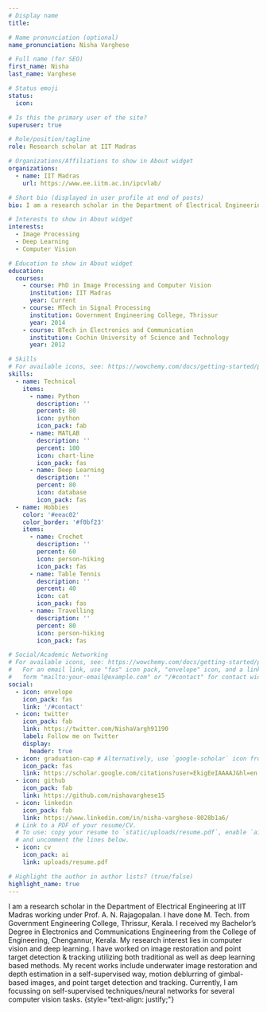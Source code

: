 ```yaml
---
# Display name
title:

# Name pronunciation (optional)
name_pronunciation: Nisha Varghese

# Full name (for SEO)
first_name: Nisha
last_name: Varghese

# Status emoji
status:
  icon:

# Is this the primary user of the site?
superuser: true

# Role/position/tagline
role: Research scholar at IIT Madras

# Organizations/Affiliations to show in About widget
organizations:
  - name: IIT Madras
    url: https://www.ee.iitm.ac.in/ipcvlab/

# Short bio (displayed in user profile at end of posts)
bio: I am a research scholar in the Department of Electrical Engineering at IIT Madras working under Prof. A. N. Rajagopalan. I have done M. Tech. from     Government Engineering College, Thrissur, Kerala. I received my Bachelor’s Degree in Electronics and Communications Engineering from the College of Engineering,   Chengannur, Kerala. My research interest lies in computer vision and deep learning. I have worked on image restoration and point target detection & tracking     utilizing both traditional as well as deep learning based methods. My recent works include underwater image restoration and depth estimation in a self-supervised way, motion deblurring of gimbal-based images, and point target detection and tracking. Currently, I am focussing on self-supervised techniques/neural networks for several computer vision tasks.

# Interests to show in About widget
interests:
  - Image Processing
  - Deep Learning
  - Computer Vision

# Education to show in About widget
education:
  courses:
    - course: PhD in Image Processing and Computer Vision
      institution: IIT Madras
      year: Current
    - course: MTech in Signal Processing
      institution: Government Engineering College, Thrissur
      year: 2014
    - course: BTech in Electronics and Communication
      institution: Cochin University of Science and Technology
      year: 2012

# Skills
# For available icons, see: https://wowchemy.com/docs/getting-started/page-builder/#icons
skills:
  - name: Technical
    items:
      - name: Python
        description: ''
        percent: 80
        icon: python
        icon_pack: fab
      - name: MATLAB
        description: ''
        percent: 100
        icon: chart-line
        icon_pack: fas
      - name: Deep Learning
        description: ''
        percent: 80
        icon: database
        icon_pack: fas
  - name: Hobbies
    color: '#eeac02'
    color_border: '#f0bf23'
    items:
      - name: Crochet
        description: ''
        percent: 60
        icon: person-hiking
        icon_pack: fas
      - name: Table Tennis
        description: ''
        percent: 40
        icon: cat
        icon_pack: fas
      - name: Travelling
        description: ''
        percent: 80
        icon: person-hiking
        icon_pack: fas

# Social/Academic Networking
# For available icons, see: https://wowchemy.com/docs/getting-started/page-builder/#icons
#   For an email link, use "fas" icon pack, "envelope" icon, and a link in the
#   form "mailto:your-email@example.com" or "/#contact" for contact widget.
social:
  - icon: envelope
    icon_pack: fas
    link: '/#contact'
  - icon: twitter
    icon_pack: fab
    link: https://twitter.com/NishaVargh91190
    label: Follow me on Twitter
    display:
      header: true
  - icon: graduation-cap # Alternatively, use `google-scholar` icon from `ai` icon pack
    icon_pack: fas
    link: https://scholar.google.com/citations?user=EkigEeIAAAAJ&hl=en
  - icon: github
    icon_pack: fab
    link: https://github.com/nishavarghese15
  - icon: linkedin
    icon_pack: fab
    link: https://www.linkedin.com/in/nisha-varghese-8028b1a6/
  # Link to a PDF of your resume/CV.
  # To use: copy your resume to `static/uploads/resume.pdf`, enable `ai` icons in `params.yaml`,
  # and uncomment the lines below.
  - icon: cv
    icon_pack: ai
    link: uploads/resume.pdf

# Highlight the author in author lists? (true/false)
highlight_name: true
---
```


I am a research scholar in the Department of Electrical Engineering at IIT Madras working under Prof. A. N. Rajagopalan. I have done M. Tech. from     Government Engineering College, Thrissur, Kerala. I received my Bachelor’s Degree in Electronics and Communications Engineering from the College of Engineering,   Chengannur, Kerala. My research interest lies in computer vision and deep learning. I have worked on image restoration and point target detection & tracking     utilizing both traditional as well as deep learning based methods. My recent works include underwater image restoration and depth estimation in a self-supervised way, motion deblurring of gimbal-based images, and point target detection and tracking. Currently, I am focussing on self-supervised techniques/neural networks for several computer vision tasks.
{style="text-align: justify;"}
